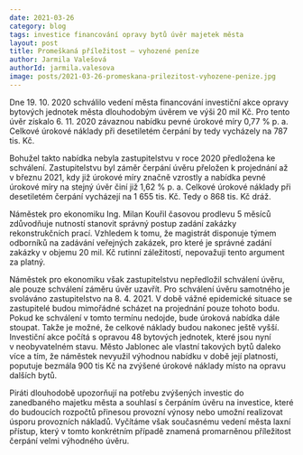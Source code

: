 ```yaml
---
date: 2021-03-26
category: blog
tags: investice financování opravy bytů úvěr majetek města
layout: post
title: Promeškaná příležitost – vyhozené peníze
author: Jarmila Valešová
authorId: jarmila.valesova
image: posts/2021-03-26-promeskana-prilezitost-vyhozene-penize.jpg
---
```

Dne 19. 10. 2020 schválilo vedení města financování investiční akce opravy bytových jednotek města dlouhodobým úvěrem ve výši 20 mil Kč. Pro tento úvěr získalo 6. 11. 2020 závaznou nabídku pevné úrokové míry 0,77 % p. a.  Celkové úrokové náklady při desetiletém čerpání by tedy vycházely na 787 tis. Kč.

Bohužel takto nabídka nebyla zastupitelstvu v roce 2020 předložena ke schválení. Zastupitelstvu byl záměr čerpání úvěru přeložen k projednání až v březnu 2021, kdy již úrokové míry značně vzrostly a nabídka pevné úrokové míry na stejný úvěr činí již 1,62 % p. a. Celkové úrokové náklady při desetiletém čerpání vycházejí na 1 655 tis. Kč. Tedy o 868 tis. Kč dráž.

Náměstek pro ekonomiku Ing. Milan Kouřil časovou prodlevu 5 měsíců zdůvodňuje nutností stanovit správný postup zadání zakázky rekonstrukčních prací. Vzhledem k tomu, že magistrát disponuje týmem odborníků na zadávání veřejných zakázek, pro které je správné zadání zakázky v objemu 20 mil. Kč rutinní záležitostí, nepovažuji tento argument za platný. 

Náměstek pro ekonomiku však zastupitelstvu nepředložil schválení úvěru, ale pouze schválení záměru úvěr uzavřít. Pro schválení úvěru samotného je svoláváno zastupitelstvo na 8. 4. 2021. V době vážné epidemické situace se zastupitelé budou mimořádné scházet na projednání pouze tohoto bodu. Pokud ke schválení v tomto termínu nedojde, bude úroková nabídka dále stoupat. Takže je možné, že celkové náklady budou nakonec ještě vyšší.
Investiční akce počítá s opravou 48 bytových jednotek, které jsou nyní v neobyvatelném stavu. Město Jablonec ale vlastní takových bytů daleko více a tím, že náměstek nevyužil výhodnou nabídku v době její platnosti, poputuje bezmála 900 tis Kč na zvýšené úrokové náklady místo na opravu dalších bytů.

Piráti dlouhodobě upozorňují na potřebu zvýšených investic do zanedbaného majetku města 
a souhlasí s čerpáním úvěru na investice, které do budoucích rozpočtů přinesou provozní výnosy nebo umožní realizovat úsporu provozních nákladů. Vyčítáme však současnému vedení města laxní přístup, který v tomto konkrétním případě znamená promarněnou příležitost čerpání velmi výhodného úvěru.